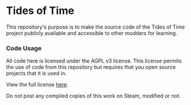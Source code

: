 # Tides of Time
This repository's purpose is to make the source code of the Tides of Time project publicly available and accessible to other modders for learning.

### Code Usage
All code here is licensed under the AGPL v3 license. This license permits the use of code from this repository but requires that you open source projects that it is used in.

View the full license [here](LICENSE.txt).

Do not post any compiled copies of this work on Steam, modified or not.